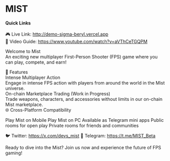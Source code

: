 # MIST

**Quick Links**<br/>
<br/>
🎮 Live Link: http://demo-sigma-beryl.vercel.app<br/>
🎥 Video Guide: https://www.youtube.com/watch?v=aVThCeTGQPM

 Welcome to Mist<br/>
 An exciting new multiplayer First-Person Shooter (FPS) game where you can play, compete, and earn!

🌟 Features<br/>
 Intense Multiplayer Action<br/>
 Engage in intense FPS action with players from around the world in the Mist universe.<br/>
 On-chain Marketplace Trading (Work in Progress)<br/>
 Trade weapons, characters, and accessories without limits in our on-chain Mist marketplace.<br/>
 🌐 Cross-Platform Compatibility

  Play Mist on Mobile
  Play Mist on PC
  Available as Telegram mini apps
  Public rooms for open play
  Private rooms for friends and communities



🐦 Twitter: https://x.com/devs_mist
📢 Telegram: https://t.me/MIST_Beta


Ready to dive into the Mist? Join us now and experience the future of FPS gaming!
